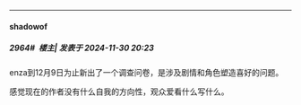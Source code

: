 ﻿
*****

####  shadowof  
##### 2964#         楼主| 发表于 2024-11-30 20:23

enza到12月9日为止新出了一个调查问卷，是涉及剧情和角色塑造喜好的问题。

感觉现在的作者没有什么自我的方向性，观众爱看什么写什么。

